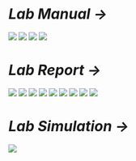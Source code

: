 # *Lab Manual →*

<img src="PNGs/Lab_05 - Binary Arithmetic-1.png">
<img src="PNGs/Lab_05 - Binary Arithmetic-2.png">
<img src="PNGs/Lab_05 - Binary Arithmetic-3.png">
<img src="PNGs/Lab_05 - Binary Arithmetic-4.png">

# *Lab Report →*
<img src="PNGs/LAB_Report_05 - Binary Arithmetic -1.png">
<img src="PNGs/LAB_Report_05 - Binary Arithmetic -2.png">
<img src="PNGs/LAB_Report_05 - Binary Arithmetic -3.png">
<img src="PNGs/LAB_Report_05 - Binary Arithmetic -4.png">
<img src="PNGs/LAB_Report_05 - Binary Arithmetic -5.png">
<img src="PNGs/LAB_Report_05 - Binary Arithmetic -6.png">
<img src="PNGs/LAB_Report_05 - Binary Arithmetic -7.png">
<img src="PNGs/LAB_Report_05 - Binary Arithmetic -8.png">
<img src="PNGs/LAB_Report_05 - Binary Arithmetic -9.png">

# *Lab Simulation →*
<img src="PNGs/LAB_05_Simulation - Binary Arithmetic.png">
